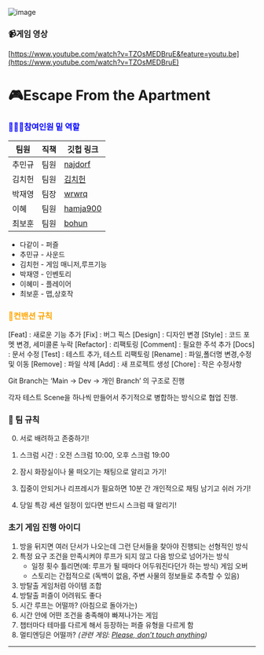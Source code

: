 ![image](https://github.com/iou-bohun/ProjectEscape/assets/56661597/e82391e7-a419-4289-86a2-c23d15206353)   
###  📹게임 영상
[https://www.youtube.com/watch?v=TZOsMEDBruE&feature=youtu.be](https://www.youtube.com/watch?v=TZOsMEDBruE)

# 🎮Escape From the Apartment 
### <span style="color:blue"> 🧑‍🤝‍🧑참여인원 밑 역할 </span>
|팀원|직책|깃헙 링크|
|------|---|---|
|추민규|팀원|[najdorf](https://github.com/cn7249)|
|김치헌|팀원|[김치헌](https://github.com/choneyKim)|
|박재영|팀장|[wrwrq](https://github.com/wrwrq)|
|이혜|팀원|[hamja900](https://github.com/hamja900)|
|최보훈|팀원|[bohun](https://github.com/iou-bohun)|

* 다같이 - 퍼즐
* 추민규 - 사운드
* 김치헌 - 게임 매니저,루프기능
* 박재영 - 인벤토리
* 이혜미 - 플레이어
* 최보훈 - 맵,상호작
### <span style="color:orange"> 📝컨밴션 규칙 </span>

[Feat] : 새로운 기능 추가
[Fix] : 버그 픽스
[Design] : 디자인 변경
[Style] : 코드 포멧 변경, 세미콜론 누락
[Refactor] : 리팩토링
[Comment] : 필요한 주석 추가
[Docs] : 문서 수정
[Test] : 테스트 추가, 테스트 리팩토링
[Rename] : 파일,폴더명 변경,수정 및 이동
[Remove] : 파일 삭제
[Add] : 새 프로젝트 생성
[Chore] : 작은 수정사항

Git Branch는 ‘Main -> Dev -> 개인 Branch’ 의 구조로 진행

각자 테스트 Scene을 하나씩 만들어서 주기적으로 병합하는 방식으로 협업 진행.

### 🤝 팀 규칙 
0. 서로 배려하고 존중하기!

1. 스크럼 시간 : 오전 스크럼 10:00, 오후 스크럼 19:00

2. 잠시 화장실이나 물 떠오기는 채팅으로 알리고 가기!

3. 집중이 안되거나 리프레시가 필요하면 10분 간 개인적으로 채팅 남기고 쉬러 가기!

4. 당일 특강 세션 일정이 있다면 반드시 스크럼 때 알리기!

### 초기 게임 진행 아이디
1. 방을 뒤지면 여러 단서가 나오는데 그런 단서들을 찾아야 진행되는 선형적인 방식
2. 특정 요구 조건을 만족시켜야 루프가 되지 않고 다음 방으로 넘어가는 방식
    - 일정 횟수 틀리면(예: 루프가 될 때마다 어두워진다던가 하는 방식) 게임 오버
    - 스토리는 간접적으로 (독백이 없음, 주변 사물의 정보들로 추측할 수 있음)
3. 방탈출 게임처럼 아이템 조합
4. 방탈출 퍼즐이 어려워도 좋다
5. 시간 루프는 어떨까? (아침으로 돌아가는)
6. 시간 안에 어떤 조건을 충족해야 빠져나가는 게임
7. 챕터마다 테마를 다르게 해서 등장하는 퍼즐 유형을 다르게 함
8. 멀티엔딩은 어떨까? *(관련 게임: [Please, don’t touch anything](https://store.steampowered.com/app/354240/Please_Dont_Touch_Anything/))*

-------------------

